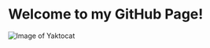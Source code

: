 # <h1>Welcome to my GitHub Page! </h1>

![Image of Yaktocat](https://octodex.github.com/images/yaktocat.png)
